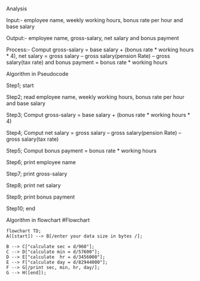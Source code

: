 Analysis 

Input:- employee name, weekly working hours, bonus rate per hour and base salary

Output:- employee name,  gross-salary, net salary and bonus payment

Process:-  Comput gross-salary = base salary + (bonus rate * working hours * 4), net salary = gross salary – gross salary(pension Rate) – gross salary(tax rate) and bonus payment = bonus rate * working hours

Algorithm in Pseudocode

Step1; start

Step2; read employee name, weekly working hours, bonus rate per hour and base salary

Step3; Comput gross-salary = base salary + (bonus rate * working hours * 4)

Step4; Comput net salary = gross salary – gross salary(pension Rate) – gross salary(tax rate) 

Step5; Comput bonus payment = bonus rate * working hours

Step6; print employee name

Step7; print gross-salary

Step8; print net salary

Step9; print bonus payment

Step10; end


Algorithm in flowchart
#Flowchart
```mermaid
flowchart TD;
A([start]) --> B[/enter your data size in bytes /];

B --> C["calculate sec = d/960"];
C --> D["calculate min = d/57600"];
D --> E["calculate  hr = d/3456000"];
E --> F["calculate day = d/82944000"];
F --> G[/print sec, min, hr, day/];
G --> H([end]);
```
